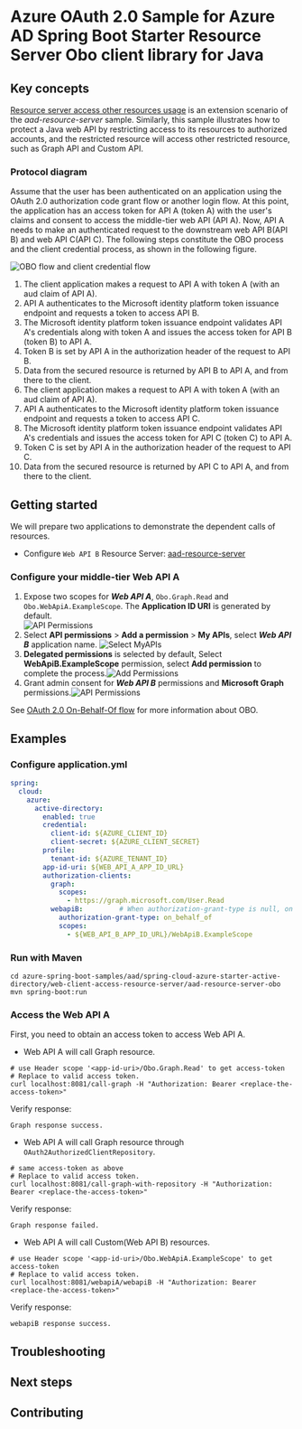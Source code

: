 # Azure OAuth 2.0 Sample for Azure AD Spring Boot Starter Resource Server Obo client library for Java

## Key concepts
[Resource server access other resources usage] is an extension scenario of the *aad-resource-server* sample. Similarly, this sample illustrates how to protect a Java web API by restricting access to its resources to authorized accounts, and the restricted resource will access other restricted resource, such as Graph API and Custom API.

### Protocol diagram
Assume that the user has been authenticated on an application using the OAuth 2.0 authorization code grant flow or another login flow. At this point, the application has an access token for API A (token A) with the user's claims and consent to access the middle-tier web API (API A). Now, API A needs to make an authenticated request to the downstream web API B(API B) and web API C(API C).
The following steps constitute the OBO process and the client credential process, as shown in the following figure.

![OBO flow and client credential flow](docs/image-aad-obo-flow-and-client-credential-flow.png)
1. The client application makes a request to API A with token A (with an aud claim of API A).
2. API A authenticates to the Microsoft identity platform token issuance endpoint and requests a token to access API B.
4. The Microsoft identity platform token issuance endpoint validates API A's credentials along with token A and issues the access token for API B (token B) to API A.
4. Token B is set by API A in the authorization header of the request to API B.
5. Data from the secured resource is returned by API B to API A, and from there to the client.
6. The client application makes a request to API A with token A (with an aud claim of API A).
7. API A authenticates to the Microsoft identity platform token issuance endpoint and requests a token to access API C.
8. The Microsoft identity platform token issuance endpoint validates API A's credentials and issues the access token for API C (token C) to API A.
9. Token C is set by API A in the authorization header of the request to API C.
10. Data from the secured resource is returned by API C to API A, and from there to the client.

## Getting started
We will prepare two applications to demonstrate the dependent calls of resources.


- Configure `Web API B` Resource Server: [aad-resource-server]

### Configure your middle-tier Web API A
1. Expose two scopes for ***Web API A***, `Obo.Graph.Read` and `Obo.WebApiA.ExampleScope`. The **Application ID URI** is generated by default.  
![API Permissions](docs/image-resource-server-obo-add-scope.png)
2. Select **API permissions** > **Add a permission** > **My APIs**, select ***Web API B*** application name. ![Select MyAPIs](docs/image-select-myapis.png)
3. **Delegated permissions** is selected by default, Select **WebApiB.ExampleScope** permission, select **Add permission** to complete the process.![Add Permissions](docs/image-add-permissions.png)
4. Grant admin consent for ***Web API B*** permissions and **Microsoft Graph** permissions.![API Permissions](docs/image-add-grant-admin-consent.png)

See [OAuth 2.0 On-Behalf-Of flow] for more information about OBO.

## Examples
### Configure application.yml
```yaml
spring:
  cloud:
    azure:
      active-directory:
        enabled: true
        credential:
          client-id: ${AZURE_CLIENT_ID}
          client-secret: ${AZURE_CLIENT_SECRET}
        profile:
          tenant-id: ${AZURE_TENANT_ID}
        app-id-uri: ${WEB_API_A_APP_ID_URL}
        authorization-clients:
          graph:
            scopes:
              - https://graph.microsoft.com/User.Read
          webapiB:         # When authorization-grant-type is null, on behalf of flow is used by default
            authorization-grant-type: on_behalf_of
            scopes:
              - ${WEB_API_B_APP_ID_URL}/WebApiB.ExampleScope
```

### Run with Maven
```shell
cd azure-spring-boot-samples/aad/spring-cloud-azure-starter-active-directory/web-client-access-resource-server/aad-resource-server-obo
mvn spring-boot:run
```

### Access the Web API A
First, you need to obtain an access token to access Web API A.
- Web API A will call Graph resource. 
```shell script
# use Header scope '<app-id-uri>/Obo.Graph.Read' to get access-token 
# Replace to valid access token.
curl localhost:8081/call-graph -H "Authorization: Bearer <replace-the-access-token>"
```
Verify response:
```text
Graph response success.
```

- Web API A will call Graph resource through `OAuth2AuthorizedClientRepository`. 

```shell script
# same access-token as above
# Replace to valid access token.
curl localhost:8081/call-graph-with-repository -H "Authorization: Bearer <replace-the-access-token>"
```

Verify response:
```text
Graph response failed.
```

- Web API A will call Custom(Web API B) resources. 

```shell script
# use Header scope '<app-id-uri>/Obo.WebApiA.ExampleScope' to get access-token 
# Replace to valid access token.
curl localhost:8081/webapiA/webapiB -H "Authorization: Bearer <replace-the-access-token>"
```

Verify response:
```text
webapiB response success.
```


## Troubleshooting

## Next steps
## Contributing

<!-- LINKS -->
[Azure portal]: https://portal.azure.com/

[Resource server access other resources usage]: https://github.com/Azure/azure-sdk-for-java/blob/azure-spring-boot_3.6.0/sdk/spring/azure-spring-boot-starter-active-directory#resource-server-access-other-resources-usage
[aad-resource-server]: ../aad-resource-server
[OAuth 2.0 On-Behalf-Of flow]: https://docs.microsoft.com/azure/active-directory/develop/v2-oauth2-on-behalf-of-flow
